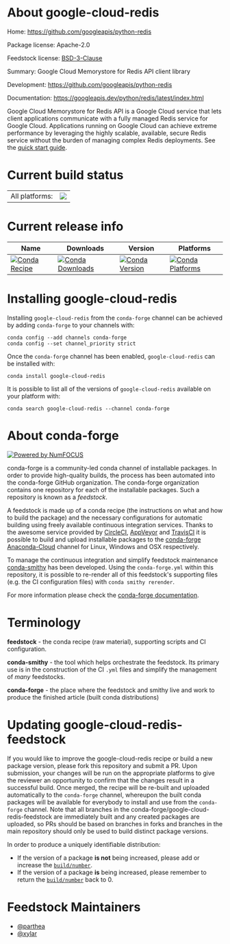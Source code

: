About google-cloud-redis
========================

Home: https://github.com/googleapis/python-redis

Package license: Apache-2.0

Feedstock license: [BSD-3-Clause](https://github.com/conda-forge/google-cloud-redis-feedstock/blob/master/LICENSE.txt)

Summary: Google Cloud Memorystore for Redis API client library

Development: https://github.com/googleapis/python-redis

Documentation: https://googleapis.dev/python/redis/latest/index.html

Google Cloud Memorystore for Redis API is a Google Cloud service that lets client applications communicate with a fully managed Redis service for Google Cloud. Applications running on Google Cloud can achieve extreme performance by leveraging the highly scalable, available, secure Redis service without the burden of managing complex Redis deployments.
See the [quick start guide](https://googleapis.dev/python/redis/latest/index.html#quick-start).

Current build status
====================


<table><tr><td>All platforms:</td>
    <td>
      <a href="https://dev.azure.com/conda-forge/feedstock-builds/_build/latest?definitionId=9638&branchName=master">
        <img src="https://dev.azure.com/conda-forge/feedstock-builds/_apis/build/status/google-cloud-redis-feedstock?branchName=master">
      </a>
    </td>
  </tr>
</table>

Current release info
====================

| Name | Downloads | Version | Platforms |
| --- | --- | --- | --- |
| [![Conda Recipe](https://img.shields.io/badge/recipe-google--cloud--redis-green.svg)](https://anaconda.org/conda-forge/google-cloud-redis) | [![Conda Downloads](https://img.shields.io/conda/dn/conda-forge/google-cloud-redis.svg)](https://anaconda.org/conda-forge/google-cloud-redis) | [![Conda Version](https://img.shields.io/conda/vn/conda-forge/google-cloud-redis.svg)](https://anaconda.org/conda-forge/google-cloud-redis) | [![Conda Platforms](https://img.shields.io/conda/pn/conda-forge/google-cloud-redis.svg)](https://anaconda.org/conda-forge/google-cloud-redis) |

Installing google-cloud-redis
=============================

Installing `google-cloud-redis` from the `conda-forge` channel can be achieved by adding `conda-forge` to your channels with:

```
conda config --add channels conda-forge
conda config --set channel_priority strict
```

Once the `conda-forge` channel has been enabled, `google-cloud-redis` can be installed with:

```
conda install google-cloud-redis
```

It is possible to list all of the versions of `google-cloud-redis` available on your platform with:

```
conda search google-cloud-redis --channel conda-forge
```


About conda-forge
=================

[![Powered by
NumFOCUS](https://img.shields.io/badge/powered%20by-NumFOCUS-orange.svg?style=flat&colorA=E1523D&colorB=007D8A)](https://numfocus.org)

conda-forge is a community-led conda channel of installable packages.
In order to provide high-quality builds, the process has been automated into the
conda-forge GitHub organization. The conda-forge organization contains one repository
for each of the installable packages. Such a repository is known as a *feedstock*.

A feedstock is made up of a conda recipe (the instructions on what and how to build
the package) and the necessary configurations for automatic building using freely
available continuous integration services. Thanks to the awesome service provided by
[CircleCI](https://circleci.com/), [AppVeyor](https://www.appveyor.com/)
and [TravisCI](https://travis-ci.com/) it is possible to build and upload installable
packages to the [conda-forge](https://anaconda.org/conda-forge)
[Anaconda-Cloud](https://anaconda.org/) channel for Linux, Windows and OSX respectively.

To manage the continuous integration and simplify feedstock maintenance
[conda-smithy](https://github.com/conda-forge/conda-smithy) has been developed.
Using the ``conda-forge.yml`` within this repository, it is possible to re-render all of
this feedstock's supporting files (e.g. the CI configuration files) with ``conda smithy rerender``.

For more information please check the [conda-forge documentation](https://conda-forge.org/docs/).

Terminology
===========

**feedstock** - the conda recipe (raw material), supporting scripts and CI configuration.

**conda-smithy** - the tool which helps orchestrate the feedstock.
                   Its primary use is in the construction of the CI ``.yml`` files
                   and simplify the management of *many* feedstocks.

**conda-forge** - the place where the feedstock and smithy live and work to
                  produce the finished article (built conda distributions)


Updating google-cloud-redis-feedstock
=====================================

If you would like to improve the google-cloud-redis recipe or build a new
package version, please fork this repository and submit a PR. Upon submission,
your changes will be run on the appropriate platforms to give the reviewer an
opportunity to confirm that the changes result in a successful build. Once
merged, the recipe will be re-built and uploaded automatically to the
`conda-forge` channel, whereupon the built conda packages will be available for
everybody to install and use from the `conda-forge` channel.
Note that all branches in the conda-forge/google-cloud-redis-feedstock are
immediately built and any created packages are uploaded, so PRs should be based
on branches in forks and branches in the main repository should only be used to
build distinct package versions.

In order to produce a uniquely identifiable distribution:
 * If the version of a package **is not** being increased, please add or increase
   the [``build/number``](https://docs.conda.io/projects/conda-build/en/latest/resources/define-metadata.html#build-number-and-string).
 * If the version of a package **is** being increased, please remember to return
   the [``build/number``](https://docs.conda.io/projects/conda-build/en/latest/resources/define-metadata.html#build-number-and-string)
   back to 0.

Feedstock Maintainers
=====================

* [@parthea](https://github.com/parthea/)
* [@xylar](https://github.com/xylar/)

